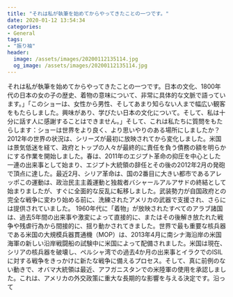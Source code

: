 ```yaml
---
title: "それは私が執筆を始めてからやってきたことの一つです。"
date: 2020-01-12 13:54:34
categories:
- General
tags:
- "振り袖"
header:
  image: /assets/images/20200112135114.jpg
  og_image: /assets/images/20200112135114.jpg
---
```


それは私が執筆を始めてからやってきたことの一つです。日本の文化、1800年代の日本の女の子の歴史、着物の意味について、非常に具体的な文脈で語っています。」「このショーは、女性から男性、そしてあまり知らない人まで幅広い観客をもたらしました。興味があり、学びたい日本の文化について。そして、私は十分に話す人に感謝することはできません。」そして、これは私たちに質問をもたらします：ショーは世界をより良く、より思いやりのある場所にしましたか？ 2012年の世界の状況は、シリーズが最初に放映されてから変化しました。米国は景気低迷を経て、政府とトップの人々が最終的に責任を負う債務の額を明らかにする作業を開始しました。春は、2011年のエジプト革命の抑圧を中心とした一連の出来事として始まり、エジプト大統領の辞任とその後の2012年2月の発砲で頂点に達した。最近2月、シリア革命は、国の2番目に大きい都市であるアレッポこの運動は、政治民主主義運動と独裁者バシャールアルアサドの終結として始まりましたが、すぐに全面的な反乱に転移しました。武装勢力が自国政府との完全な戦争に変わり始める前に、洗練されたアメリカの武器で支援され、さらには提供されていました。 1960年代に「着物」が放映されたすべてのアラブ諸国は、過去5年間の出来事や激変によって直接的に、またはその後解き放たれた戦争や残虐行為から間接的に、揺り動かされてきました。世界で最も重要な核兵器である米国の大規模兵器貫通機（MOP）は、2013年4月に南シナ海沿岸の米国海軍の新しい沿岸戦闘船の試験中に米国によって配備されました。米国は現在、シリアの核兵器を破壊し、ペルシャ湾での過去4か月の出来事とイラクでのISILに対する戦争をきっかけに新たな戦争に備えるプロセス。そして、真に前例のない動きで、オバマ大統領は最近、アフガニスタンでの米陸軍の使用を承認しました。これは、アメリカの外交政策に重大な長期的な影響を与える決定です。沿って
